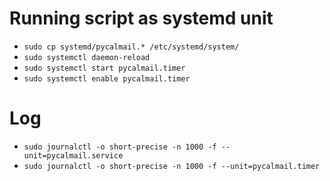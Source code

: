 # Running script as systemd unit
- `sudo cp systemd/pycalmail.* /etc/systemd/system/`
- `sudo systemctl daemon-reload`
- `sudo systemctl start pycalmail.timer`
- `sudo systemctl enable pycalmail.timer`

# Log
- `sudo journalctl -o short-precise -n 1000 -f --unit=pycalmail.service`
- `sudo journalctl -o short-precise -n 1000 -f --unit=pycalmail.timer`
